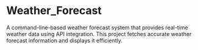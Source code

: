 # Weather_Forecast
A command-line-based weather forecast system that provides real-time weather data using API integration. This project fetches accurate weather forecast information and displays it efficiently.
